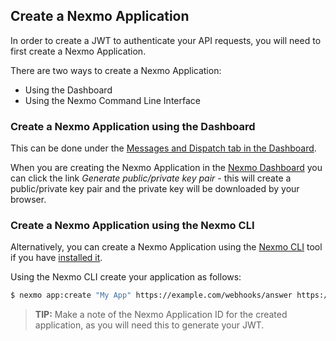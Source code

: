 ## Create a Nexmo Application

In order to create a JWT to authenticate your API requests, you will need to first create a Nexmo Application.

There are two ways to create a Nexmo Application:

* Using the Dashboard
* Using the Nexmo Command Line Interface

### Create a Nexmo Application using the Dashboard

This can be done under the [Messages and Dispatch tab in the Dashboard](https://https://dashboard.nexmo.com/messages/create-application).

When you are creating the Nexmo Application in the [Nexmo Dashboard](https://dashboard.nexmo.com/messages/create-application) you can click the link _Generate public/private key pair_ - this will create a public/private key pair and the private key will be downloaded by your browser.

### Create a Nexmo Application using the Nexmo CLI

Alternatively, you can create a Nexmo Application using the [Nexmo CLI](https://github.com/Nexmo/nexmo-cli) tool if you have [installed it](https://github.com/Nexmo/nexmo-cli).

Using the Nexmo CLI create your application as follows:

``` bash
$ nexmo app:create "My App" https://example.com/webhooks/answer https://example.com/webhooks/event --keyfile=private.key
```

> **TIP:** Make a note of the Nexmo Application ID for the created application, as you will need this to generate your JWT.
